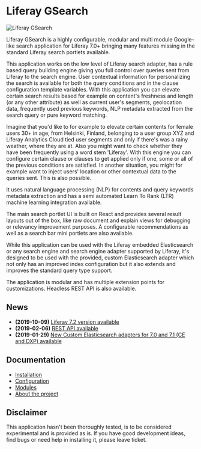 
# Liferay GSearch

![Liferay GSearch](https://github.com/peerkar/liferay-gsearch/raw/master/screenshots/gsearch.gif)

Liferay GSearch is a highly configurable, modular and multi module Google-like search application for Liferay 7.0+  bringing many features missing in the standard Liferay search portlets available.

This application works on the low level of Liferay search adapter, has a rule based query building engine giving you full control over queries sent from Liferay to the search engine. User contextual information for personalizing the search is available for both the query conditions and in the clause configuration template variables. With this application you can elevate certain search results based for example on content's freshness and length (or any other attribute) as well as current user's segments, geolocation data, frequently used previous keywords, NLP metadata extracted from the search query or pure keyword matching.

Imagine that you'd like to for example to elevate certain contents for female users 30+ in age, from Helsinki, Finland, belonging to a user group XYZ and Liferay Analytics Cloud tied user segments and only if there's was a rainy weather, where they are at. Also you might want to check whether they have been frequently using a word stem 'Liferay'. With this engine you can configure certain clause or clauses to get applied only if one, some or all of the previous conditions are satisfied. In another situation, you might for example want to inject users' location or other contextual data to the queries sent. This is also possible.

It uses natural language processing (NLP) for contents and query keywords metadata extraction and has a semi automated Learn To Rank (LTR) machine learning integration available.

The main search portlet UI is built on React and provides several result layouts out of the box, like raw document and explain views for debugging or relevancy improvement purposes. A configurable recommendations as well as a search bar mini portlets are also available.

While this application can be used with the Liferay embedded Elasticsearch or any search engine and search engine adapter supported by Liferay, it's designed to be used with the provided, custom Elasticsearch adapter which not only has an improved index configuration but it also extends and improves the standard query type support. 

The application is modular and has multiple extension points for customizations. Headless REST API is also available.

## News
* __(2019-10-09)__ [Liferay 7.2 version available](https://github.com/peerkar/liferay-gsearch/tree/master/binaries/7.2/)
* __(2019-02-06)__ [REST API available](https://github.com/peerkar/liferay-gsearch/tree/master/binaries/7.1/2019-06-19)
* __(2019-01-29)__ [New Custom Elasticsearch adapters for 7.0 and 7.1 (CE and DXP) available](https://github.com/peerkar/liferay-gsearch/wiki/Changelog)

## Documentation

* [Installation](https://github.com/peerkar/liferay-gsearch/wiki/Installation)
* [Configuration](https://github.com/peerkar/liferay-gsearch/wiki/Configuration)
* [Modules](https://github.com/peerkar/liferay-gsearch/wiki/Modules)
* [About the project](https://github.com/peerkar/liferay-gsearch/wiki/About)

## Disclaimer

This application hasn't been thoroughly tested, is to be considered experimental and is provided as is. If you have good development ideas, find bugs or need help in installing it, please leave ticket.
